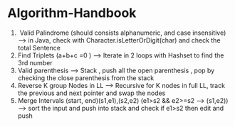 # Algorithm-Handbook


1.  Valid Palindrome (should consists alphanumeric, and case insensitive) —> in Java, check with Character.isLetterOrDigit(char) and check the total Sentence
2. Find Triplets (a+b+c =0 ) —> Iterate in 2 loops with Hashset to find the 3rd number 
3. Valid parenthesis —> Stack , push all the open parenthesis , pop by checking the close parenthesis from the stack
4. Reverse K group Nodes in LL —> Recursive for K nodes in full LL, track the previous and next pointer and swap the nodes
5.  Merge Intervals (start, end)(s1,e1),(s2,e2) (e1>s2 && e2>=s2 —> (s1,e2)) —>  sort the input and push into stack and check if e1>s2 then edit and push
